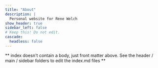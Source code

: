 ```yaml
---
title: "About"
description: |
  Personal website for Rene Welch
show_header: true
sidebar_left: false
# Keep this! Do not edit.
cascade:
  headless: false
---
```


** index doesn't contain a body, just front matter above.
See the header / main / sidebar folders to edit the index.md files **
